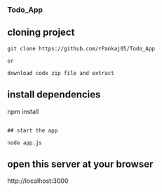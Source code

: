 ### Todo_App

## cloning project

```
git clone https://github.com/rPankaj05/Todo_App

or

download code zip file and extract 
```

## install dependencies

npm install

```

## start the app

node app.js

```

## open this server at your browser

http://localhost:3000
